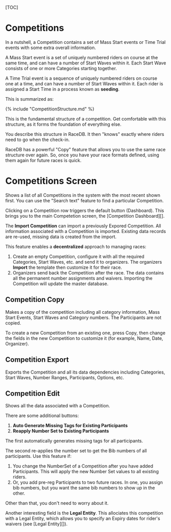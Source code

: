 [TOC]

# Competitions

In a nutshell, a Competition contains a set of Mass Start events or Time Trial events with some extra overall information.

A Mass Start event is a set of uniquely numbered riders on course at the same time, and can have a number of Start Waves within it.
Each Start Wave consists of one or more Categories starting together.

A Time Trial event is a sequence of uniquely numbered riders on course one at a time, and can have a number of Start Waves within it.  Each rider is assigned a Start Time in a process known as __seeding__.

This is summarized as:

{% include "CompetitionStructure.md" %}

This is the fundamental structure of a competition.  Get comfortable with this structure, as it forms the foundation of everything else.

You describe this structure in RaceDB.  It then "knows" exactly where riders need to go when the check-in.

RaceDB has a powerful "Copy" feature that allows you to use the same race structure over again.  So, once you have your race formats defined, using them again for future races is quick.

# Competitions Screen

Shows a list of all Competitions in the system with the most recent shown first.  You can use the "Search text" feature to find a particular Competition.

Clicking on a Competition row triggers the default button (Dashboard).  This brings you to the main Competetion screen, the [Competition Dashboard][].

The __Import Competition__ can import a previously Expored Competition.  All information associated with a Competition is imported.  Existing data records are re-used, missing data is created from the import.

This feature enables a __decentralized__ approach to managing races:

1. Create an empty Competition, configure it with all the required Categories, Start Waves, etc. and send it to organizers.  The organizers __Import__ the template then customize it for their race.
1. Organizers send back the Competition after the race.  The data contains all the permanent number assignments and waivers.  Importing the Competition will update the master database.

## Competition Copy
Makes a copy of the competition including all category information, Mass Start Events, Start Waves and Category numbers.  The Participants are not copied.

To create a new Competition from an existing one, press Copy, then change the fields in the new Competition to customize it (for example, Name, Date, Organizer).

## Competition Export

Exports the Competition and all its data dependencies including Categories, Start Waves, Number Ranges, Participants, Options, etc.

## Competition Edit

Shows all the data associated with a Competition.

There are some additional buttons:

1. __Auto Generate Missing Tags for Existing Participants__
1. __Reapply Number Set to Existing Participants__

The first automatically generates missing tags for all participants.

The second re-applies the number set to get the Bib numbers of all participants.
Use this feature if:

1. You change the NumberSet of a Competition after you have added Participants.  This will apply the new Number Set values to all existing riders.
1. Or, you add pre-reg Participants to two future races.  In one, you assign bib numbers, but you want the same bib numbers to show up in the other.

Other than that, you don't need to worry about it.

Another interesting field is the __Legal Entity__.  This allociates this competition with a Legal Entity, which allows you to specify an Expiry dates for rider's waivers (see [Legal Entity][]).
